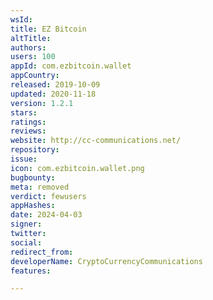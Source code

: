 ```yaml
---
wsId: 
title: EZ Bitcoin
altTitle: 
authors: 
users: 100
appId: com.ezbitcoin.wallet
appCountry: 
released: 2019-10-09
updated: 2020-11-18
version: 1.2.1
stars: 
ratings: 
reviews: 
website: http://cc-communications.net/
repository: 
issue: 
icon: com.ezbitcoin.wallet.png
bugbounty: 
meta: removed
verdict: fewusers
appHashes: 
date: 2024-04-03
signer: 
twitter: 
social: 
redirect_from: 
developerName: CryptoCurrencyCommunications
features: 

---
```


